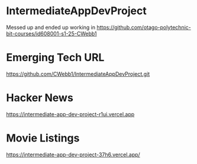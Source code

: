 # IntermediateAppDevProject
Messed up and ended up working in https://github.com/otago-polytechnic-bit-courses/id608001-s1-25-CWebb1

# Emerging Tech URL
https://github.com/CWebb1/IntermediateAppDevProject.git

# Hacker News
https://intermediate-app-dev-project-r1ui.vercel.app

# Movie Listings
https://intermediate-app-dev-project-37h6.vercel.app/